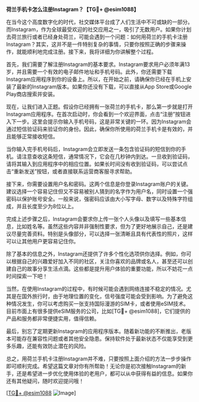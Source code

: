 **荷兰手机卡怎么注册Instagram？【TG💪+ @esim1088】**

在当今这个高度数字化的时代，社交媒体平台成了人们生活中不可或缺的一部分。而Instagram，作为全球最受欢迎的社交应用之一，吸引了无数用户。如果你计划去荷兰旅行或者已经身处荷兰，可能会遇到一个问题：如何用荷兰的手机卡注册Instagram？其实，这并不是一件特别复杂的事情，只要你按照正确的步骤来操作，就能顺利地完成注册。接下来，我将详细为你讲解整个过程。

首先，我们需要了解注册Instagram的基本要求。Instagram要求用户必须年满13岁，并且需要一个有效的电子邮件地址和手机号码。此外，你还需要下载Instagram应用程序到你的设备上。所以，在开始之前，请确保你已经在手机上安装了最新的Instagram版本。如果你还没有下载，可以直接从App Store或Google Play商店搜索并安装。

现在，让我们进入正题。假设你已经拥有一张荷兰的手机卡，那么第一步就是打开Instagram应用程序。在首次启动时，你会看到一个欢迎界面，点击“注册”按钮进入下一步。这里会提示你输入手机号码，这是非常关键的一环。因为Instagram会通过短信验证码来验证你的身份。因此，确保你所使用的荷兰手机卡是有效的，并且能够正常接收短信。

当你输入完手机号码后，Instagram会立即发送一条包含验证码的短信到你的手机。请注意查收这条短信，通常情况下，它会在几秒钟内到达。一旦收到验证码，请将其输入到应用程序中的相应位置。如果长时间没有收到验证码，可以尝试点击“重新发送”按钮，或者直接联系运营商客服寻求帮助。

接下来，你需要设置用户名和密码。这两个信息是你登录Instagram账户的关键。建议选择一个容易记住但又不容易被别人猜到的名字作为用户名，同时设置一个强密码以保护账号安全。一般来说，强密码应该由大小写字母、数字以及特殊字符组成，并且长度至少为8位以上。

完成上述步骤之后，Instagram会要求你上传一张个人头像以及填写一些基本信息，比如姓名等。虽然这些内容并非强制性要求，但为了更好地展示自己，还是建议尽量完善资料。特别是头像部分，可以选择一张清晰且具有代表性的照片，这样可以让其他用户更容易记住你。

除了基本的信息之外，Instagram还提供了许多个性化选项供你选择。例如，你可以根据自己的兴趣爱好加入不同的社区，关注你喜欢的品牌或名人，甚至还可以创建自己的故事分享生活点滴。这些都是提升用户体验的重要功能，所以不妨花一点时间探索一下吧！

当然，在使用Instagram的过程中，有时候可能会遇到网络连接不稳定的情况。尤其是在国外旅行时，由于地理位置的变化，信号强度可能会受到影响。为了避免这种情况发生，你可以考虑购买一张支持国际漫游的SIM卡，或者使用eSIM技术。目前市面上有很多提供eSIM服务的公司，比如[TG💪+ @esim1088]，它们提供的产品和服务都非常便捷实用，值得信赖。

最后，别忘了定期更新Instagram的应用程序版本。随着新功能的不断推出，老版本可能存在兼容性问题或者其他安全隐患。保持软件处于最新状态不仅能享受到更多乐趣，还能有效防止潜在的风险。

总之，用荷兰手机卡注册Instagram并不难，只要按照上面介绍的方法一步步操作即可顺利完成。希望这篇文章对你有所帮助！无论你是初次接触Instagram的新手，还是希望进一步优化使用体验的老用户，都可以从中获得有益的信息。如果你还有其他疑问，随时欢迎提问哦！

[[TG💪+ @esim1088](https://t.me/s/esim1088) ![Image](https://i.postimg.cc/4NQfJmqS/Snipaste-2025-05-13-00-14-12.png)]